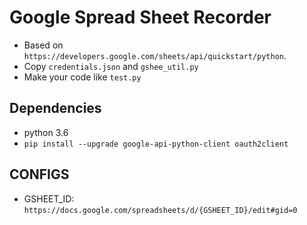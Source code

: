 # Google Spread Sheet Recorder

* Based on `https://developers.google.com/sheets/api/quickstart/python`.
* Copy `credentials.json` and `gshee_util.py`
* Make your code like `test.py`

## Dependencies
* python 3.6
* `pip install --upgrade google-api-python-client oauth2client`

## CONFIGS
* GSHEET_ID: `https://docs.google.com/spreadsheets/d/{GSHEET_ID}/edit#gid=0`
